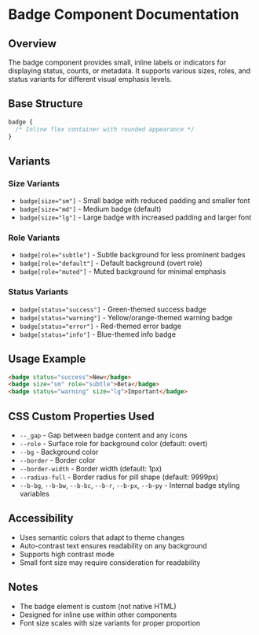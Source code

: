 # Badge Component Documentation

## Overview
The badge component provides small, inline labels or indicators for displaying status, counts, or metadata. It supports various sizes, roles, and status variants for different visual emphasis levels.

## Base Structure
```css
badge {
  /* Inline flex container with rounded appearance */
}
```

## Variants

### Size Variants
- `badge[size="sm"]` - Small badge with reduced padding and smaller font
- `badge[size="md"]` - Medium badge (default)
- `badge[size="lg"]` - Large badge with increased padding and larger font

### Role Variants
- `badge[role="subtle"]` - Subtle background for less prominent badges
- `badge[role="default"]` - Default background (overt role)
- `badge[role="muted"]` - Muted background for minimal emphasis

### Status Variants
- `badge[status="success"]` - Green-themed success badge
- `badge[status="warning"]` - Yellow/orange-themed warning badge
- `badge[status="error"]` - Red-themed error badge
- `badge[status="info"]` - Blue-themed info badge

## Usage Example
```html
<badge status="success">New</badge>
<badge size="sm" role="subtle">Beta</badge>
<badge status="warning" size="lg">Important</badge>
```

## CSS Custom Properties Used
- `--_gap` - Gap between badge content and any icons
- `--role` - Surface role for background color (default: overt)
- `--bg` - Background color
- `--border` - Border color
- `--border-width` - Border width (default: 1px)
- `--radius-full` - Border radius for pill shape (default: 9999px)
- `--b-bg`, `--b-bw`, `--b-bc`, `--b-r`, `--b-px`, `--b-py` - Internal badge styling variables

## Accessibility
- Uses semantic colors that adapt to theme changes
- Auto-contrast text ensures readability on any background
- Supports high contrast mode
- Small font size may require consideration for readability

## Notes
- The badge element is custom (not native HTML)
- Designed for inline use within other components
- Font size scales with size variants for proper proportion